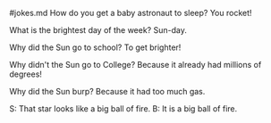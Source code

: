 #jokes.md
How do you get a baby astronaut to sleep?
You rocket!

What is the brightest day of the week?
Sun-day.

Why did the Sun go to school?
To get brighter!

Why didn't the Sun go to College?
Because it already had millions of degrees!

Why did the Sun burp?
Because it had too much gas.

S: That star looks like a big ball of fire.
B: It is a big ball of fire.
